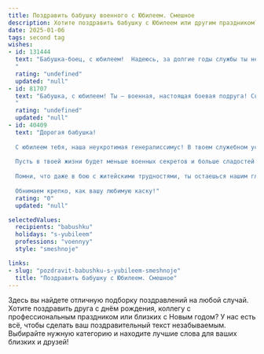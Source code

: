 ```yaml
---
title: Поздравить бабушку военного с Юбилеем. Смешное
description: Хотите поздравить бабушку с Юбилеем или другим праздником? Наш ИИ создаст незабываемое поздравление, а вы обязательно выделитесь среди других.  
date: 2025-01-06
tags: second tag
wishes:
- id: 131444
  text: "Бабушка-боец, с юбилеем!  Надеюсь, за долгие годы службы ты не растеряла боевого задора и всё ещё способна одним взглядом усмирить армию внуков!  Желаем тебе крепкого здоровья (чтобы хватило на ещё сто лет походов!),  океан шоколадных конфет (вместо боеприпасов) и  мирного неба над головой (чтобы не пришлось применять \"бабушкины методы\"!).  Ура!
  "
  rating: "undefined"
  updated: "null"
- id: 81707
  text: "Бабушка, с юбилеем! Ты – военная, настоящая боевая подруга! Сколько лет ты стойко защищаешь нас от нашествия внуков, отбиваешь атаки сладкоежек и держишь оборону против армии игрушек! Желаем тебе крепкого здоровья, боевого духа и много-много сладкой жизни!
  "
  rating: "undefined"
  updated: "null"
- id: 40409
  text: "Дорогая бабушка!
  
  С юбилеем тебя, наша неукротимая генералиссимус! В твоем служебном уставе точно прописано: \"Защищать семью на первом месте, а потом уже Родину\". Мы знаем, что на фронте ты была беспощадной, а дома — доброй и заботливой.
  
  Пусть в твоей жизни будет меньше военных секретов и больше сладостей! Желаем, чтобы каждый день приносил только дезертирашки радости, адреналин смеха и ротацию хорошего настроения.
  
  Помни, что даже в бою с житейскими трудностями, ты остаешься нашим главным командиром и стратегом. Поздравляю с днем рождения, пусть штаб твоего счастья всегда будет на боевом посту!
  
  Обнимаем крепко, как вашу любимую каску!"
  rating: "0"
  updated: "null"

selectedValues:
  recipients: "babushku"
  holidays: "s-yubileem"
  professions: "voennyy"
  style: "smeshnoje"

links:
- slug: "pozdravit-babushku-s-yubileem-smeshnoje"
  title: "Поздравить бабушку с Юбилеем. Смешное"
---
```


Здесь вы найдете отличную подборку поздравлений на любой случай. 
Хотите поздравить друга с днём рождения, коллегу с профессиональным праздником или близких с Новым годом? У нас есть всё, чтобы сделать ваш поздравительный текст незабываемым. Выбирайте нужную категорию и находите лучшие слова для ваших близких и друзей!
